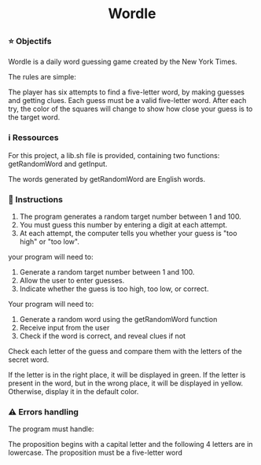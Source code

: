 # <p align="center">Wordle</p>
  


### ⭐ Objectifs

Wordle is a daily word guessing game created by the New York Times.

The rules are simple:

The player has six attempts to find a five-letter word, by making guesses and getting clues.
Each guess must be a valid five-letter word.
After each try, the color of the squares will change to show how close your guess is to the target word.

### ℹ️ Ressources

For this project, a lib.sh file is provided, containing two functions:
getRandomWord and getInput.

The words generated by getRandomWord are English words.

### 📔 Instructions

1. The program generates a random target number between 1 and 100.
2. You must guess this number by entering a digit at each attempt.
3. At each attempt, the computer tells you whether your guess is "too high" or "too low".

your program will need to:

1. Generate a random target number between 1 and 100.
2. Allow the user to enter guesses.
3. Indicate whether the guess is too high, too low, or correct.

Your program will need to:

1. Generate a random word using the getRandomWord function
2. Receive input from the user
3. Check if the word is correct, and reveal clues if not

Check each letter of the guess and compare them with the letters of the secret word.

If the letter is in the right place, it will be displayed in green. If the letter is present in the word, but in the wrong place, it will be displayed in yellow. Otherwise, display it in the default color.

### ⚠️ Errors handling

The program must handle:

The proposition begins with a capital letter and the following 4 letters are in lowercase.
The proposition must be a five-letter word
